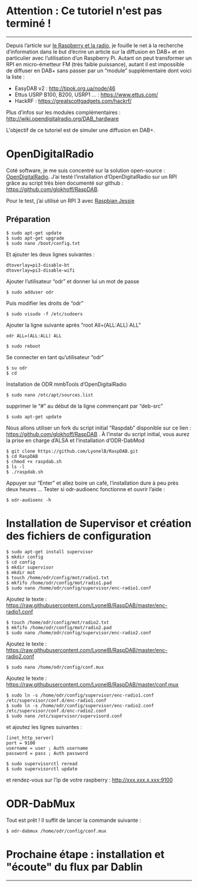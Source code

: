 # Attention : Ce tutoriel n'est pas terminé !
-------------------


Depuis l’article sur [le Raspberry et la radio](https://technic2radio.fr/raspberry-pi-radio/), je fouille le net à la recherche d’information dans le but d’écrire un article sur la diffusion en DAB+ et en particulier avec l’utilisation d’un Raspberry Pi. Autant on peut transformer un RPI en micro-émetteur FM (très faible puissance), autant il est impossible de diffuser en DAB+ sans passer par un “module” supplémentaire dont voici la liste :

- EasyDAB v2 : http://tipok.org.ua/node/46
- Ettus USRP B100, B200, USRP1 … : https://www.ettus.com/
- HackRF : https://greatscottgadgets.com/hackrf/

Plus d’infos sur les modules complémentaires :
http://wiki.opendigitalradio.org/DAB_hardware

L'objectif de ce tutoriel est de simuler une diffusion en DAB+. 

# OpenDigitalRadio

Coté software, je me suis concentré sur la solution open-source : [OpenDigitalRadio](http://www.opendigitalradio.org/). J’ai testé l’installation d’OpenDigitalRadio sur un RPI grâce au script très bien documenté sur github : https://github.com/glokhoff/RaspDAB.

Pour le test, j’ai utilisé un RPI 3 avec [Raspbian Jessie](http://downloads.raspberrypi.org/raspbian/images/raspbian-2017-07-05/)

## Préparation

```
$ sudo apt-get update
$ sudo apt-get upgrade
$ sudo nano /boot/config.txt
```

Et ajouter les deux lignes suivantes :

    dtoverlay=pi3-disable-bt
    dtoverlay=pi3-disable-wifi

Ajouter l’utilisateur “odr” et donner lui un mot de passe

`$ sudo adduser odr`

Puis modifier les droits de “odr”

`$ sudo visudo -f /etc/sudoers`

Ajouter la ligne suivante après “root All=(ALL:ALL) ALL”

    odr ALL=(ALL:ALL) ALL

`$ sudo reboot`

Se connecter en tant qu’utilisateur “odr”

```
$ su odr
$ cd
```

Installation de ODR mmbTools d’OpenDigitalRadio

`$ sudo nano /etc/apt/sources.list`

supprimer le “#” au début de la ligne commençant par “deb-src”

`$ sudo apt-get update`

Nous allons utiliser un fork du script initial “Raspdab” disponible sur ce lien : https://github.com/glokhoff/RaspDAB . À l’instar du script initial, vous aurez la prise en charge d’ALSA et l’installation d’ODR-DabMod

```
$ git clone https://github.com/LyonelB/RaspDAB.git
$ cd RaspDAB
$ chmod +x raspdab.sh
$ ls -l
$ ./raspdab.sh
```

Appuyer sur “Enter” et allez boire un café, l’installation dure à peu près deux heures …
Tester si odr-audioenc fonctionne et ouvrir l’aide :

`$ odr-audioenc -h`

# Installation de Supervisor et création des fichiers de configuration

```
$ sudo apt-get install supervisor
$ mkdir config
$ cd config
$ mkdir supervisor
$ mkdir mot
$ touch /home/odr/config/mot/radio1.txt
$ mkfifo /home/odr/config/mot/radio1.pad
$ sudo nano /home/odr/config/supervisor/enc-radio1.conf
```

Ajoutez le texte : https://raw.githubusercontent.com/LyonelB/RaspDAB/master/enc-radio1.conf

```
$ touch /home/odr/config/mot/radio2.txt
$ mkfifo /home/odr/config/mot/radio2.pad
$ sudo nano /home/odr/config/supervisor/enc-radio2.conf
```

Ajoutez le texte : https://raw.githubusercontent.com/LyonelB/RaspDAB/master/enc-radio2.conf

`$ sudo nano /home/odr/config/conf.mux`

Ajoutez le texte : https://raw.githubusercontent.com/LyonelB/RaspDAB/master/conf.mux

```
$ sudo ln -s /home/odr/config/supervisor/enc-radio1.conf /etc/supervisor/conf.d/enc-radio1.conf
$ sudo ln -s /home/odr/config/supervisor/enc-radio2.conf /etc/supervisor/conf.d/enc-radio2.conf
$ sudo nano /etc/supervisor/supervisord.conf
```

et ajoutez les lignes suivantes :

    [inet_http_server]
    port = 9100
    username = user ; Auth username
    password = pass ; Auth password

```
$ sudo supervisorctl reread
$ sudo supervisorctl update
```

et rendez-vous sur l’ip de votre raspberry : http://xxx.xxx.x.xxx:9100

# ODR-DabMux

Tout est prêt ! Il suffit de lancer la commande suivante :

`$ odr-dabmux /home/odr/config/conf.mux`

# Prochaine étape : installation et "écoute" du flux par Dablin 
-------------------

